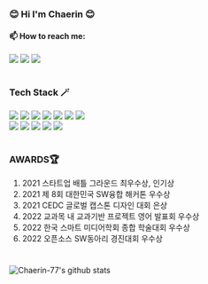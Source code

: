 <div align="left">
  
### 😊 Hi I'm Chaerin 😊

#### 📫 How to reach me:
  <a href="https://github.com/chaerin-77"><img src="https://img.shields.io/badge/GitHub-181717?style=flat-square&logo=GitHub&logoColor=white"/></a>
  <a href="https://www.instagram.com/chae_go_da" target="_blank"><img src="https://img.shields.io/badge/Instagram-E4405F?style=flat&logo=Instagram&logoColor=white"/></a>
  <a href="mailto:sncalphs@gmail.com" target="_blank"><img src="https://img.shields.io/badge/rosachae12@gmail.com-EA4335?style=flat&logo=Gmail&logoColor=white"/></a>
  
  #

### Tech Stack 🪄
  <img src="https://img.shields.io/badge/C-1B1A17?style=flat-square&logo=C&logoColor=white"/>
  <img src="https://img.shields.io/badge/C++-00599C?style=flat-square&logo=c%2B%2B&logoColor=white">
  <img src="https://img.shields.io/badge/Python-3776AB?style=flat-square&logo=python&logoColor=white"> 
  <img src="https://img.shields.io/badge/HTML-E34F26?style=flat-square&logo=html5&logoColor=white"> 
  <img src="https://img.shields.io/badge/CSS-1572B6?style=flat-square&logo=css3&logoColor=white"> 
  <img src="https://img.shields.io/badge/Javascript-F7DF1E?style=flat-square&logo=javascript&logoColor=white"> <img src="https://img.shields.io/badge/Java-007396?style=flat-square&logo=Java&logoColor=white"/></a>&nbsp
  <br>
  <img src="https://img.shields.io/badge/MySQL-4479A1?style=flat-square&logo=mysql&logoColor=white">
  <img src="https://img.shields.io/badge/MongoDB-47A248?style=flat-square&logo=MongoDB&logoColor=white">
  <img src="https://img.shields.io/badge/React-61DAFB?style=flat-square&logo=react&logoColor=black">
  <img src="https://img.shields.io/badge/Node.js-339933?style=flat-square&logo=Node.js&logoColor=white">
  <img src="https://img.shields.io/badge/Flutter-02569B?style=flat&logo=Flutter&logoColor=white"/>
  <br>

  #
  
### AWARDS🏆
  1. 2021 스타트업 배틀 그라운드 최우수상, 인기상
  2. 2021 제 8회 대한민국 SW융합 해커톤 우수상
  3. 2021 CEDC 글로벌 캡스톤 디자인 대회 은상
  4. 2022 교과목 내 교과기반 프로젝트 영어 발표회 우수상
  5. 2022 한국 스마트 미디어학회 종합 학술대회 우수상
  6. 2022 오픈소스 SW동아리 경진대회 우수상
  
  #
  
![Chaerin-77's github stats](https://github-readme-stats.vercel.app/api?username=cherin-77&show_icons=true)

    
  </div>

</div>

<!--
**chaerin-77/chaerin-77** is a ✨ _special_ ✨ repository because its `README.md` (this file) appears on your GitHub profile.

Here are some ideas to get you started:

- 🔭 I’m currently working on ...
- 🌱 I’m currently learning ...
- 👯 I’m looking to collaborate on ...
- 🤔 I’m looking for help with ...
- 💬 Ask me about ...
- 📫 How to reach me: ...
- 😄 Pronouns: ...
- ⚡ Fun fact: ...
-->
